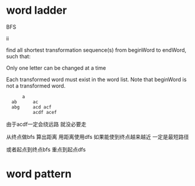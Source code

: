# word ladder
BFS

ii

find all shortest transformation sequence(s) from beginWord to endWord, such that:

Only one letter can be changed at a time

Each transformed word must exist in the word list. Note that beginWord is not a transformed word.

```
      a
  ab      ac
  abg     acd acf
          acdf acef
```
由于acdf一定会绕远路 就没必要走

从终点做bfs 算出距离  用距离使用dfs 如果能使到终点越来越近 一定是最短路径

或者起点到终点bfs 重点到起点dfs

# word pattern
